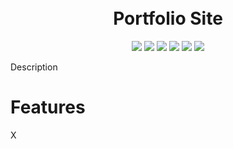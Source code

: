 <h1 align="center">
  <br>
  Portfolio Site
  <br>
</h1>

<div align="center">
  <img src='https://img.shields.io/badge/JavaScript-F7DF1E?style=for-the-badge&logo=javascript&logoColor=black' />
  <img src='https://img.shields.io/badge/HTML5-E34F26?style=for-the-badge&logo=html5&logoColor=white' />
  <img src='https://img.shields.io/badge/CSS3-1572B6?style=for-the-badge&logo=css3&logoColor=white' />
  <img src='https://img.shields.io/badge/React-20232A?style=for-the-badge&logo=react&logoColor=61DAFB' />
  <img src='https://img.shields.io/badge/Node.js-43853D?style=for-the-badge&logo=node.js&logoColor=white' />
  <img src='https://img.shields.io/badge/Express.js-404D59?style=for-the-badge' />
</div>

Description

# Features
X
